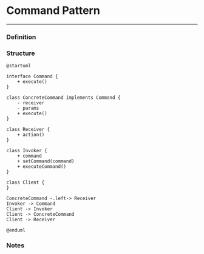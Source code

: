 # Command Pattern

___

### Definition


### Structure

```puml
@startuml

interface Command {
    + execute()
}

class ConcreteCommand implements Command {
    - receiver
    - params
    + execute()
}

class Receiver {
    + action()
}

class Invoker {
    + command
    + setCommand(command)
    + executeCommand()
}

class Client {
}

ConcreteCommand -.left-> Receiver
Invoker -> Command
Client -> Invoker
Client -> ConcreteCommand
Client -> Receiver

@enduml
```

### Notes
